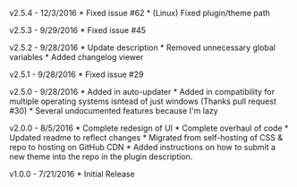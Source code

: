 v2.5.4 - 12/3/2016
    * Fixed issue #62
    * (Linux) Fixed plugin/theme path

v2.5.3 - 9/29/2016
    * Fixed issue #45

v2.5.2 - 9/28/2016
    * Update description
    * Removed unnecessary global variables
    * Added changelog viewer

v2.5.1 - 9/28/2016
    * Fixed issue #29

v2.5.0 - 9/28/2016
    * Added in auto-updater
    * Added in compatibility for multiple operating systems isntead of just windows (Thanks pull request #30)
    * Several undocumented features because I'm lazy
    
v2.0.0 - 8/5/2016
    * Complete redesign of UI
    * Complete overhaul of code
    * Updated readme to reflect changes
    * Migrated from self-hosting of CSS & repo to hosting on GitHub CDN
    * Added instructions on how to submit a new theme into the repo in the plugin description.
    
v1.0.0 - 7/21/2016
    * Initial Release
